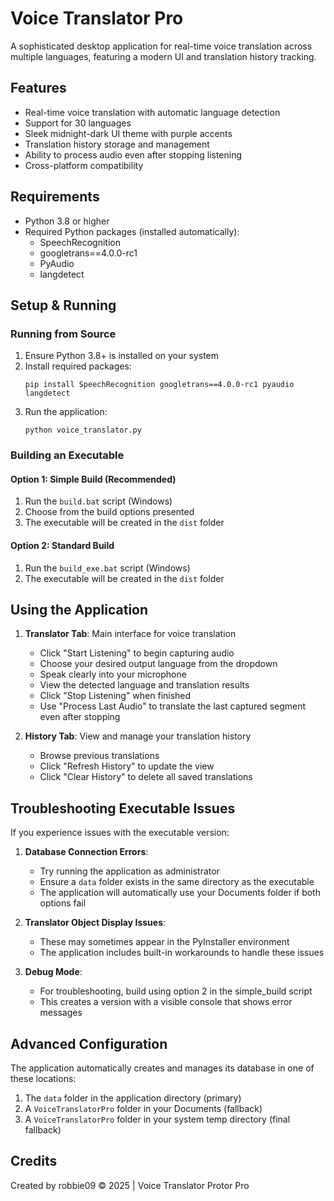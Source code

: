 # Voice Translator Pro

A sophisticated desktop application for real-time voice translation across multiple languages, featuring a modern UI and translation history tracking.

## Features

- Real-time voice translation with automatic language detection
- Support for 30 languages 
- Sleek midnight-dark UI theme with purple accents
- Translation history storage and management
- Ability to process audio even after stopping listening
- Cross-platform compatibility

## Requirements

- Python 3.8 or higher
- Required Python packages (installed automatically):
  - SpeechRecognition
  - googletrans==4.0.0-rc1
  - PyAudio
  - langdetect

## Setup & Running

### Running from Source

1. Ensure Python 3.8+ is installed on your system
2. Install required packages:
   ```
   pip install SpeechRecognition googletrans==4.0.0-rc1 pyaudio langdetect
   ```
3. Run the application:
   ```
   python voice_translator.py
   ```

### Building an Executable

#### Option 1: Simple Build (Recommended)

1. Run the `build.bat` script (Windows)
2. Choose from the build options presented
3. The executable will be created in the `dist` folder

#### Option 2: Standard Build

1. Run the `build_exe.bat` script (Windows)
2. The executable will be created in the `dist` folder

## Using the Application

1. **Translator Tab**: Main interface for voice translation
   - Click "Start Listening" to begin capturing audio
   - Choose your desired output language from the dropdown
   - Speak clearly into your microphone
   - View the detected language and translation results
   - Click "Stop Listening" when finished
   - Use "Process Last Audio" to translate the last captured segment even after stopping

2. **History Tab**: View and manage your translation history
   - Browse previous translations
   - Click "Refresh History" to update the view
   - Click "Clear History" to delete all saved translations

## Troubleshooting Executable Issues

If you experience issues with the executable version:

1. **Database Connection Errors**:
   - Try running the application as administrator
   - Ensure a `data` folder exists in the same directory as the executable
   - The application will automatically use your Documents folder if both options fail

2. **Translator Object Display Issues**:
   - These may sometimes appear in the PyInstaller environment
   - The application includes built-in workarounds to handle these issues 

3. **Debug Mode**:
   - For troubleshooting, build using option 2 in the simple_build script
   - This creates a version with a visible console that shows error messages

## Advanced Configuration

The application automatically creates and manages its database in one of these locations:

1. The `data` folder in the application directory (primary)
2. A `VoiceTranslatorPro` folder in your Documents (fallback)
3. A `VoiceTranslatorPro` folder in your system temp directory (final fallback)

## Credits

Created by robbie09 © 2025 | Voice Translator Protor Pro